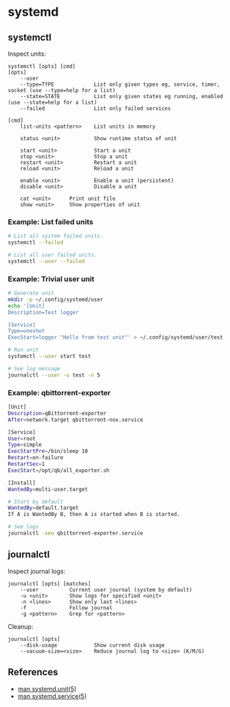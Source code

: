 # systemd

## systemctl

Inspect units:
```text
systemctl [opts] [cmd]
[opts]
    --user
    --type=TYPE             List only given types eg, service, timer, socket (use --type=help for a list)
    --state=STATE           List only given states eg running, enabled (use --state=help for a list)
    --failed                List only failed services

[cmd]
    list-units <pattern>    List units in memory

    status <unit>           Show runtime status of unit

    start <unit>            Start a unit
    stop <unit>             Stop a unit
    restart <unit>          Restart a unit
    reload <unit>           Reload a unit

    enable <unit>           Enable a unit (persistent)
    disable <unit>          Disable a unit

    cat <unit>      Print unit file
    show <unit>     Show properties of unit
```

### Example: List failed units
```bash
# List all system failed units.
systemctl --failed

# List all user failed units.
systemctl --user --failed
```

### Example: Trivial user unit

```bash
# Generate unit
mkdir -p ~/.config/systemd/user
echo '[Unit]
Description=Test logger

[Service]
Type=oneshot
ExecStart=logger "Hello from test unit"' > ~/.config/systemd/user/test.service

# Run unit
systemctl --user start test

# See log message
journalctl --user -u test -n 5
```

### Example: qbittorrent-exporter

```bash
[Unit]
Description=qBittorrent-exporter
After=network.target qbittorrent-nox.service

[Service]
User=root
Type=simple
ExecStartPre=/bin/sleep 10
Restart=on-failure
RestartSec=1
ExecStart=/opt/qb/all_exporter.sh

[Install]
WantedBy=multi-user.target

# Start by default
WantedBy=default.target
If A is WantedBy B, then A is started when B is started.

# See logs
journalctl -xeu qbittorrent-exporter.service
```

## journalctl

Inspect journal logs:
```text
journalctl [opts] [matches]
    --user          Current user journal (system by default)
    -u <unit>       Show logs for specified <unit>
    -n <lines>      Show only last <lines>
    -f              Follow journal
    -g <pattern>    Grep for <pattern>
```

Cleanup:
```text
journalctl [opts]
    --disk-usage            Show current disk usage
    --vacuum-size=<size>    Reduce journal log to <size> (K/M/G)
```

## References
- [man systemd.unit(5)](https://www.man7.org/linux/man-pages/man5/systemd.unit.5.html)
- [man systemd.service(5)](https://www.man7.org/linux/man-pages/man5/systemd.service.5.html)
